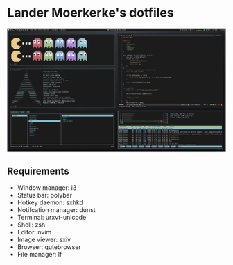 # Lander Moerkerke's dotfiles

![screenshot](screenshot.png)

## Requirements

-   Window manager: i3
-   Status bar: polybar
-   Hotkey daemon: sxhkd
-   Notifcation manager: dunst
-   Terminal: urxvt-unicode
-   Shell: zsh
-   Editor: nvim
-   Image viewer: sxiv
-   Browser: qutebrowser
-   File manager: lf
